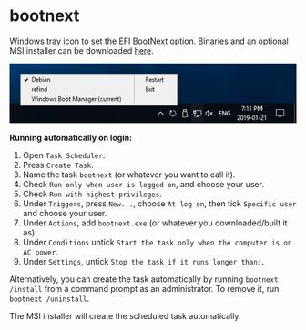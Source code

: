 # bootnext
Windows tray icon to set the EFI BootNext option. Binaries and an optional MSI installer can be downloaded [here](https://ci.appveyor.com/project/geek1011/bootnext/build/artifacts).

![](screenshot.png)

**Running automatically on login:**
1. Open `Task Scheduler`.
2. Press `Create Task`.
3. Name the task `bootnext` (or whatever you want to call it).
4. Check `Run only when user is logged on`, and choose your user.
5. Check `Run with highest privileges`.
6. Under `Triggers`, press `New...`, choose `At log on`, then tick `Specific user` and choose your user.
7. Under `Actions`, add `bootnext.exe` (or whatever you downloaded/built it as).
8. Under `Conditions` untick `Start the task only when the computer is on AC power`.
9. Under `Settings`, untick `Stop the task if it runs longer than:`.

Alternatively, you can create the task automatically by running `bootnext /install` from a command prompt as an administrator. To remove it, run `bootnext /uninstall`.

The MSI installer will create the scheduled task automatically.